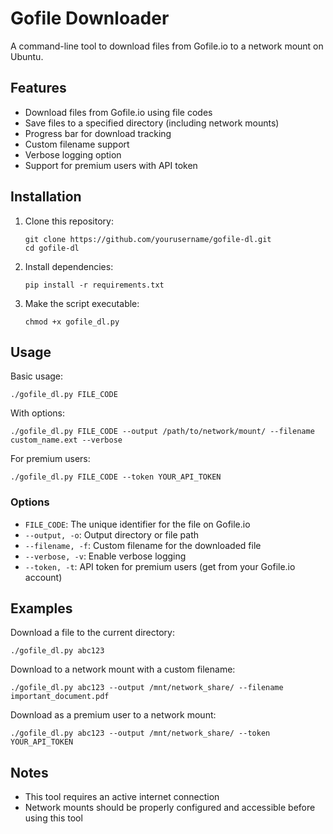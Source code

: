 # Gofile Downloader

A command-line tool to download files from Gofile.io to a network mount on Ubuntu.

## Features

- Download files from Gofile.io using file codes
- Save files to a specified directory (including network mounts)
- Progress bar for download tracking
- Custom filename support
- Verbose logging option
- Support for premium users with API token

## Installation

1. Clone this repository:
   ```
   git clone https://github.com/yourusername/gofile-dl.git
   cd gofile-dl
   ```

2. Install dependencies:
   ```
   pip install -r requirements.txt
   ```

3. Make the script executable:
   ```
   chmod +x gofile_dl.py
   ```

## Usage

Basic usage:
```
./gofile_dl.py FILE_CODE
```

With options:
```
./gofile_dl.py FILE_CODE --output /path/to/network/mount/ --filename custom_name.ext --verbose
```

For premium users:
```
./gofile_dl.py FILE_CODE --token YOUR_API_TOKEN
```

### Options

- `FILE_CODE`: The unique identifier for the file on Gofile.io
- `--output, -o`: Output directory or file path
- `--filename, -f`: Custom filename for the downloaded file
- `--verbose, -v`: Enable verbose logging
- `--token, -t`: API token for premium users (get from your Gofile.io account)

## Examples

Download a file to the current directory:
```
./gofile_dl.py abc123
```

Download to a network mount with a custom filename:
```
./gofile_dl.py abc123 --output /mnt/network_share/ --filename important_document.pdf
```

Download as a premium user to a network mount:
```
./gofile_dl.py abc123 --output /mnt/network_share/ --token YOUR_API_TOKEN
```

## Notes

- This tool requires an active internet connection
- Network mounts should be properly configured and accessible before using this tool
